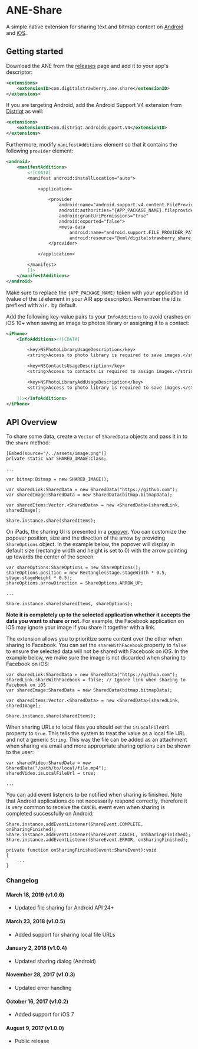 # ANE-Share

A simple native extension for sharing text and bitmap content on [Android](https://developer.android.com/training/sharing/send.html) and [iOS](https://developer.apple.com/documentation/uikit/uiactivityviewcontroller).

## Getting started

Download the ANE from the [releases](../../releases/) page and add it to your app's descriptor:

```xml
<extensions>
    <extensionID>com.digitalstrawberry.ane.share</extensionID>
</extensions>
```

If you are targeting Android, add the Android Support V4 extension from [Distriqt](https://github.com/distriqt/ANE-AndroidSupport) as well:

```xml
<extensions>
    <extensionID>com.distriqt.androidsupport.V4</extensionID>
</extensions>
```

Furthermore, modify `manifestAdditions` element so that it contains the following `provider` element:

```xml
<android>
    <manifestAdditions>
        <![CDATA[
        <manifest android:installLocation="auto">

            <application>

                <provider
                    android:name="android.support.v4.content.FileProvider"
                    android:authorities="{APP_PACKAGE_NAME}.fileprovider"
                    android:grantUriPermissions="true"
                    android:exported="false">
                    <meta-data
                        android:name="android.support.FILE_PROVIDER_PATHS"
                        android:resource="@xml/digitalstrawberry_share_paths" />
                </provider>

            </application>

        </manifest>
        ]]>
    </manifestAdditions>
</android>
```

Make sure to replace the `{APP_PACKAGE_NAME}` token with your application id (value of the `id` element in your AIR app descriptor). Remember the id is prefixed with `air.` by default.

Add the following key-value pairs to your `InfoAdditions` to avoid crashes on iOS 10+ when saving an image to photos library or assigning it to a contact:

```xml
<iPhone>
    <InfoAdditions><![CDATA[

        <key>NSPhotoLibraryUsageDescription</key>
        <string>Access to photo library is required to save images.</string>

        <key>NSContactsUsageDescription</key>
        <string>Access to contacts is required to assign images.</string>

        <key>NSPhotoLibraryAddUsageDescription</key>
        <string>Access to photo library is required to save images.</string>

    ]]></InfoAdditions>
</iPhone>
```

## API Overview

To share some data, create a `Vector` of `SharedData` objects and pass it in to the `share` method:

```as3
[Embed(source="/../assets/image.png")]
private static var SHARED_IMAGE:Class;

...

var bitmap:Bitmap = new SHARED_IMAGE();

var sharedLink:SharedData = new SharedData("https://github.com");
var sharedImage:SharedData = new SharedData(bitmap.bitmapData);

var sharedItems:Vector.<SharedData> = new <SharedData>[sharedLink, sharedImage];

Share.instance.share(sharedItems);
```

On iPads, the sharing UI is presented in a [popover](https://developer.apple.com/ios/human-interface-guidelines/ui-views/popovers/). You can customize the popover position, size and the direction of the arrow by providing `ShareOptions` object. In the example below, the popover will display in default size (rectangle width and height is set to 0) with the arrow pointing up towards the center of the screen:

```as3
var shareOptions:ShareOptions = new ShareOptions();
shareOptions.position = new Rectangle(stage.stageWidth * 0.5, stage.stageHeight * 0.5);
shareOptions.arrowDirection = ShareOptions.ARROW_UP;

...

Share.instance.share(sharedItems, shareOptions);
```

**Note it is completely up to the selected application whether it accepts the data you want to share or not.** For example, the Facebook application on iOS may ignore your image if you share it together with a link.

The extension allows you to prioritize some content over the other when sharing to Facebook. You can set the `shareWithFacebook` property to `false` to ensure the selected data will not be shared with Facebook on iOS. In the example below, we make sure the image is not discarded when sharing to Facebook on iOS:

```as3
var sharedLink:SharedData = new SharedData("https://github.com");
sharedLink.shareWithFacebook = false; // Ignore link when sharing to Facebook on iOS
var sharedImage:SharedData = new SharedData(bitmap.bitmapData);

var sharedItems:Vector.<SharedData> = new <SharedData>[sharedLink, sharedImage];

Share.instance.share(sharedItems);
```

When sharing URLs to local files you should set the `isLocalFileUrl` property to `true`. This tells the system to treat the value as a local file URL and not a generic `String`. This way the file can be added as an attachment when sharing via email and more appropriate sharing options can be shown to the user:

```as3
var sharedVideo:SharedData = new SharedData("/path/to/local/file.mp4");
sharedVideo.isLocalFileUrl = true;

...
```

You can add event listeners to be notified when sharing is finished. Note that Android applications do not necessarily respond correctly, therefore it is very common to receive the `CANCEL` event even when sharing is completed successfully on Android:

```as3
Share.instance.addEventListener(ShareEvent.COMPLETE, onSharingFinished);
Share.instance.addEventListener(ShareEvent.CANCEL, onSharingFinished);
Share.instance.addEventListener(ShareEvent.ERROR, onSharingFinished);

private function onSharingFinished(event:ShareEvent):void
{
    ...
}
```

### Changelog

#### March 18, 2019 (v1.0.6)

* Updated file sharing for Android API 24+

#### March 23, 2018 (v1.0.5)

* Added support for sharing local file URLs

#### January 2, 2018 (v1.0.4)

* Updated sharing dialog (Android)

#### November 28, 2017 (v1.0.3)

* Updated error handling

#### October 16, 2017 (v1.0.2)

* Added support for iOS 7

#### August 9, 2017 (v1.0.0)

* Public release
